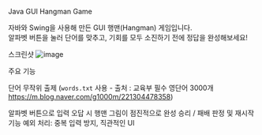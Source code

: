 Java GUI Hangman Game

자바와 Swing을 사용해 만든 GUI 행맨(Hangman) 게임입니다.  
알파벳 버튼을 눌러 단어를 맞추고, 기회를 모두 소진하기 전에 정답을 완성해보세요!



스크린샷
![image](https://github.com/user-attachments/assets/1dcead2f-cbe3-41d3-b424-2bb72a1309e8)



주요 기능

  단어 무작위 출제 (`words.txt` 사용 - 출처 : 교육부 필수 영단어 3000개 https://m.blog.naver.com/g1000m/221304478358)
  
  알파벳 버튼으로 입력
  오답 시 행맨 그림이 점진적으로 완성
  승리 / 패배 판정 및 재시작 기능
  예외 처리: 중복 입력 방지, 직관적인 UI
